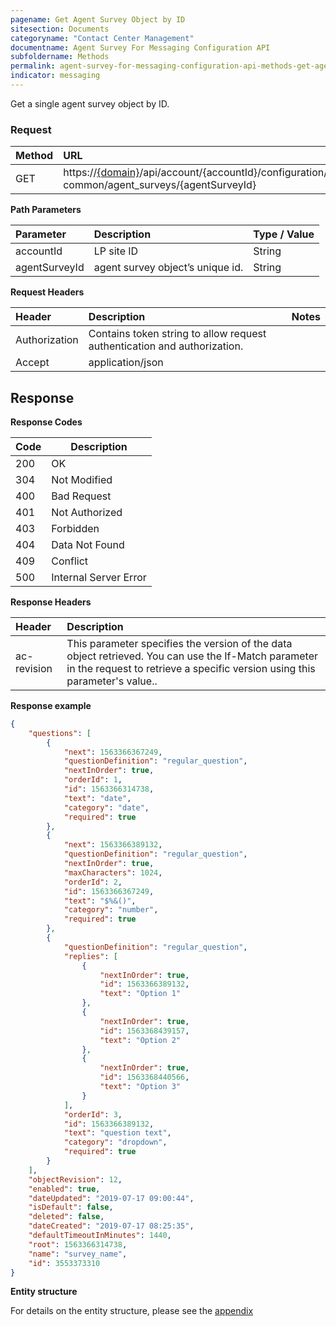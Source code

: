 ```yaml
---
pagename: Get Agent Survey Object by ID
sitesection: Documents
categoryname: "Contact Center Management"
documentname: Agent Survey For Messaging Configuration API
subfoldername: Methods
permalink: agent-survey-for-messaging-configuration-api-methods-get-agent-survey-object-by-id.html
indicator: messaging
---
```


Get a single agent survey object by ID.

### Request

| Method | URL |
| :-------- | :------ |
| GET  | https://[{domain}](/agent-domain-domain-api.html)/api/account/{accountId}/configuration/ac-common/agent_surveys/{agentSurveyId} |

**Path Parameters**

 |Parameter  |Description |  Type / Value |
 |:----------- | :------------ | :--------------- |
 | accountId | LP site ID | String  |
 | agentSurveyId | agent survey object’s unique id.| String|

**Request Headers**

|Header | Description| Notes |
|:------- | :-------------- | :--- |
|Authorization | Contains token string to allow request authentication and authorization.|
|Accept|application/json|

## Response

**Response Codes**

| Code | Description           |
|------|-----------------------|
| 200  | OK                    |
| 304  | Not Modified          |
| 400  | Bad Request           |
| 401  | Not Authorized        |
| 403  | Forbidden             |
| 404  | Data Not Found        |
| 409  | Conflict              |
| 500  | Internal Server Error |

**Response Headers**

|Header|  Description|
|:-------|   :-----  |
|ac-revision|  This parameter specifies the version of the data object retrieved. You can use the If-Match parameter in the request to retrieve a specific version using this parameter's value..|

**Response example**

```json
{
    "questions": [
        {
            "next": 1563366367249,
            "questionDefinition": "regular_question",
            "nextInOrder": true,
            "orderId": 1,
            "id": 1563366314738,
            "text": "date",
            "category": "date",
            "required": true
        },
        {
            "next": 1563366389132,
            "questionDefinition": "regular_question",
            "nextInOrder": true,
            "maxCharacters": 1024,
            "orderId": 2,
            "id": 1563366367249,
            "text": "$%&()",
            "category": "number",
            "required": true
        },
        {
            "questionDefinition": "regular_question",
            "replies": [
                {
                    "nextInOrder": true,
                    "id": 1563366389132,
                    "text": "Option 1"
                },
                {
                    "nextInOrder": true,
                    "id": 1563368439157,
                    "text": "Option 2"
                },
                {
                    "nextInOrder": true,
                    "id": 1563368440566,
                    "text": "Option 3"
                }
            ],
            "orderId": 3,
            "id": 1563366389132,
            "text": "question text",
            "category": "dropdown",
            "required": true
        }
    ],
    "objectRevision": 12,
    "enabled": true,
    "dateUpdated": "2019-07-17 09:00:44",
    "isDefault": false,
    "deleted": false,
    "dateCreated": "2019-07-17 08:25:35",
    "defaultTimeoutInMinutes": 1440,
    "root": 1563366314738,
    "name": "survey_name",
    "id": 3553373310
}
```

**Entity structure**

For details on the entity structure, please see the [appendix](/agent-survey-for-messaging-configuration-api-appendix.html)